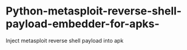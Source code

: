 # Python-metasploit-reverse-shell-payload-embedder-for-apks-
Inject metasploit reverse shell payload into apk
